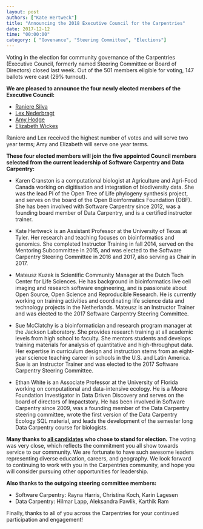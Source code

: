 ```yaml
---
layout: post
authors: ["Kate Hertweck"]
title: "Announcing the 2018 Executive Council for the Carpentries"
date: 2017-12-12
time: "00:00:00"
category: [ "Govenance", "Steering Committee", "Elections"]
---
```


Voting in the election for community governance of the Carpentries 
(Executive Council, formerly named Steering Committee or Board of Directors) closed last 
week. Out of the 501 members eligible for voting, 147 ballots were cast (29% turnout). 

**We are pleased to announce the four newly elected members of the Executive Council:**

- [Raniere Silva](https://software-carpentry.org/blog/2017/11/election-silva.html) 
- [Lex Nederbragt](https://software-carpentry.org/blog/2017/11/election-nederbragt.html) 
- [Amy Hodge](https://software-carpentry.org/blog/2017/11/amy-hodge-sc.html)
- [Elizabeth Wickes](https://software-carpentry.org/blog/2017/11/election-wickes.html)

Raniere and Lex received the highest number of votes and will serve two year terms; Amy 
and Elizabeth will serve one year terms. 

**These four elected members will join the five 
appointed Council members selected from the current leadership of Software Carpentry and 
Data Carpentry:**

- Karen Cranston is a computational biologist at Agriculture and Agri-Food Canada 
working on digitisation and integration of biodiversity data. She was the lead PI of the 
Open Tree of Life phylogeny synthesis project, and serves on the board of the Open 
Bioinformatics Foundation (OBF). She has been involved with Software Carpentry since 2012, 
was a founding board member of Data Carpentry, and is a certified instructor trainer. 

- Kate Hertweck is an Assistant Professor at the University of Texas at Tyler. Her 
research and teaching focuses on bioinformatics and genomics. She completed Instructor 
Training in fall 2014, served on the Mentoring Subcommittee in 2015, and was elected to 
the Software Carpentry Steering Committee in 2016 and 2017, also serving as Chair in 2017.

- Mateusz Kuzak is Scientific Community Manager at the Dutch Tech Center for Life 
Sciences. He has background in bioinformatics live cell imaging and research software 
engineering, and is passionate about Open Source, Open Science and Reproducible Research. 
He is currently working on training activities and coordinating life science data and 
technology projects in the Netherlands. Mateusz is an Instructor Trainer and was elected 
to the 2017 Software Carpentry Steering Committee.

- Sue McClatchy is a bioinformatician and research program manager at the Jackson 
Laboratory. She provides research training at all academic levels from high school to 
faculty. She mentors students and develops training materials for analysis of quantitative 
and high-throughput data. Her expertise in curriculum design and instruction stems from an 
eight-year science teaching career in schools in the U.S. and Latin America. Sue is an 
Instructor Trainer and was elected to the 2017 Software Carpentry Steering Committee.

- Ethan White is an Associate Professor at the University of Florida working on 
computational and data-intensive ecology. He is a Moore Foundation Investigator in Data 
Driven Discovery and serves on the board of directors of Impactstory. He has been involved 
in Software Carpentry since 2009, was a founding member of the Data Carpentry steering 
committee, wrote the first version of the Data Carpentry Ecology SQL material, and leads 
the development of the semester long Data Carpentry course for biologists.

**Many thanks to [all candidates](https://software-carpentry.org/blog/2017/11/sc-candidates-2018.html) 
who chose to stand for election.** The voting was very close, which reflects the commitment you all show 
towards service to our community. We are fortunate to have such awesome leaders representing diverse 
education, careers, and geography. We look forward to continuing to work with you in the 
Carpentries community, and hope you will consider pursuing other opportunities for 
leadership.

**Also thanks to the outgoing steering committee members:**

- Software Carpentry: Rayna Harris, Christina Koch, Karin Lagesen
- Data Carpentry: Hilmar Lapp, Aleksandra Pawlik, Karthik Ram

Finally, thanks to all of you across the Carpentries for your continued participation 
and engagement!
